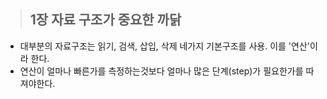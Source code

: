 > ## 1장 자료 구조가 중요한 까닭

- 대부분의 자료구조는 읽기, 검색, 삽입, 삭제 네가지 기본구조를 사용. 이를 '연산'이라 한다.
- 연산이 얼마나 빠른가를 측정하는것보다 얼마나 많은 단계(step)가 필요한가를 따져야한다.
